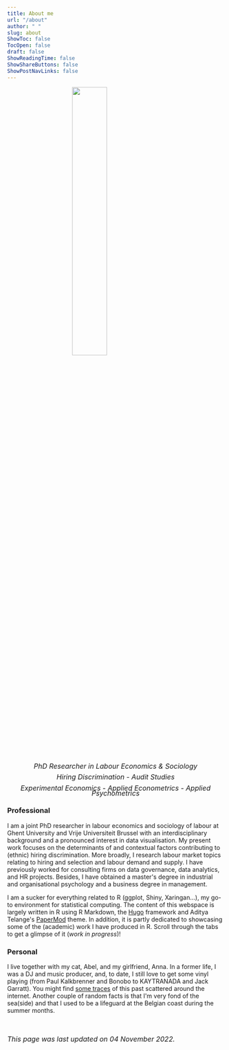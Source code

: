 ```yaml
---
title: About me
url: "/about"
author: " "
slug: about
ShowToc: false
TocOpen: false
draft: false
ShowReadingTime: false
ShowShareButtons: false
ShowPostNavLinks: false
---
```




<img src="https://raw.githubusercontent.com/lglip/louislippens/main/images/profilecutout.png" width="40%" style="display: block; margin: auto;" />

<p style="line-height:.8; font-style:italic; text-align:center"><font size="3">PhD Researcher in Labour Economics & Sociology <br></br> Hiring Discrimination - Audit Studies <br></br> Experimental Economics - Applied Econometrics - Applied Psychometrics </font></p>


### Professional
I am a joint PhD researcher in labour economics and sociology of labour at Ghent University and Vrije Universiteit Brussel with an interdisciplinary background and a pronounced interest in data visualisation. My present work focuses on the determinants of and contextual factors contributing to (ethnic) hiring discrimination. More broadly, I research labour market topics relating to hiring and selection and labour demand and supply. I have previously worked for consulting firms on data governance, data analytics, and HR projects. Besides, I have obtained a master's degree in industrial and organisational psychology and a business degree in management.

I am a sucker for everything related to R (ggplot, Shiny, Xaringan...), my go-to environment for statistical computing. The content of this webspace is largely written in R using R Markdown, the <a href="https://gohugo.io/" target="_blank">Hugo</a> framework and Aditya Telange's <a href="https://github.com/adityatelange/hugo-PaperMod" target="_blank">PaperMod</a> theme. In addition, it is partly dedicated to showcasing some of the (academic) work I have produced in R. Scroll through the tabs to get a glimpse of it (*work in progress*)!


### Personal
I live together with my cat, Abel, and my girlfriend, Anna. In a former life, I was a DJ and music producer, and, to date, I still love to get some vinyl playing (from Paul Kalkbrenner and Bonobo to KAYTRANADA and Jack Garratt). You might find <a href="https://soundcloud.com/subwaves" target="_blank">some traces</a> of this past scattered around the internet. Another couple of random facts is that I'm very fond of the sea(side) and that I used to be a lifeguard at the Belgian coast during the summer months.

<br></br>
<font size="3"> _This page was last updated on 04 November 2022._ <font>
